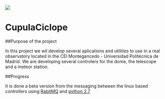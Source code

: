 ![](http://mercurio.datsi.fi.upm.es/wp-content/uploads/2015/11/logo-grupo-ciclope-e1448887578240.png)
# CupulaCiclope

##Purpose of the project

In this project we wil develop several aplications and utilities to use in a real observatory located in the CEI Montegancedo - Universidad Politécnica de Madrid.
We are developing several controlers for the dome, the telescope and a meteor station.

##Progress

It is done a beta version from the messaging between the linux based controllers using [RabitMQ](https://www.rabbitmq.com/) and [python 2.7](https://www.python.org)

